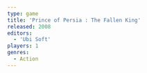 ```yaml
---
type: game
title: 'Prince of Persia : The Fallen King'
released: 2008
editors: 
  - 'Ubi Soft'
players: 1
genres:
  - Action
---
```

